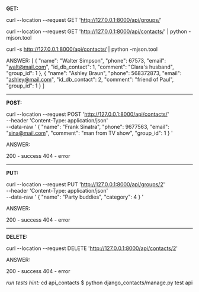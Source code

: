 **GET:**

curl --location --request GET 'http://127.0.0.1:8000/api/groups/'

curl --location --request GET 'http://127.0.0.1:8000/api/contacts/' | python -mjson.tool

curl -s http://127.0.0.1:8000/api/contacts/ | python -mjson.tool

ANSWER:
[
    {
        "name": "Walter Simpson",
        "phone": 67573,
        "email": "walt@mail.com",
        "id_db_contact": 1,
        "comment": "Clara's husband",
        "group_id": 1
    },
    {
        "name": "Ashley Braun",
        "phone": 568372873,
        "email": "ashley@mail.com",
        "id_db_contact": 2,
        "comment": "friend of Paul",
        "group_id": 1
    }
]
 

-------------------

**POST:**

curl --location --request POST 'http://127.0.0.1:8000/api/contacts/' \
--header 'Content-Type: application/json' \
--data-raw 
'
{
        "name": "Frank Sinatra",
        "phone": 9677563,
        "email": "sina@mail.com",
        "comment": "man from TV show",
        "group_id": 1
}
'


ANSWER:

200 - success
404 - error


-------------------

**PUT:**

curl --location --request PUT 'http://127.0.0.1:8000/api/groups/2' \
--header 'Content-Type: application/json' \
--data-raw 
'
{
    "name": "Party buddies",
    "category": 4
}
'

ANSWER:

200 - success
404 - error

-------------------

**DELETE:**


curl --location --request DELETE 'http://127.0.0.1:8000/api/contacts/2' 


ANSWER:

200 - success
404 - error

*run tests hint:*
cd api_contacts 
$ python django_contacts/manage.py test api